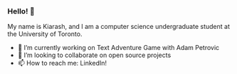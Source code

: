 ### Hello! 👋
My name is Kiarash, and I am a computer science undergraduate student at the University of Toronto.
<!--
**zzadxz/zzadxz** is a ✨ _special_ ✨ repository because its `README.md` (this file) appears on your GitHub profile.

Here are some ideas to get you started:
-->

- 🔭 I’m currently working on Text Adventure Game with Adam Petrovic
- 👯 I’m looking to collaborate on open source projects
- 📫 How to reach me: LinkedIn!
